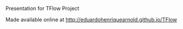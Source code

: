 Presentation for TFlow Project

Made available online at
http://eduardohenriquearnold.github.io/TFlow
